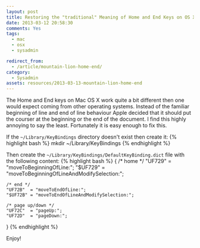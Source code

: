 ```yaml
---
layout: post
title: Restoring the "traditional" Meaning of Home and End Keys on OS X Mountain Lion
date: 2013-03-12 20:58:30
comments: Yes
tags:
  - mac
  - osx
  - sysadmin

redirect_from:
  - /article/mountain-lion-home-end/
category:
  - Sysadmin
assets: resources/2013-03-13-mountain-lion-home-end
---
```


The Home and End keys on Mac OS X work quite a bit different then one would expect coming from other operating systems. Instead of the familiar beginning of line and end of line behaviour Apple decided that it should put the courser at the beginning or the end of the document. I find this highly annoying to say the least. Fortunately it is easy enough to fix this.

If the `~/Library/KeyBindings` directory doesn't exist then create it:
{% highlight bash %}
    mkdir ~/Library/KeyBindings
{% endhighlight %}

Then create the `~/Library/KeyBindings/DefaultKeyBinding.dict` file with the following content:
{% highlight bash %}
{
    /* home */
    "UF729"  = "moveToBeginningOfLine:";
    "$UF729" = "moveToBeginningOfLineAndModifySelection:";

    /* end */
    "UF72B"  = "moveToEndOfLine:";
    "$UF72B" = "moveToEndOfLineAndModifySelection:";

    /* page up/down */
    "UF72C"  = "pageUp:";
    "UF72D"  = "pageDown:";
}
{% endhighlight %}

Enjoy!
